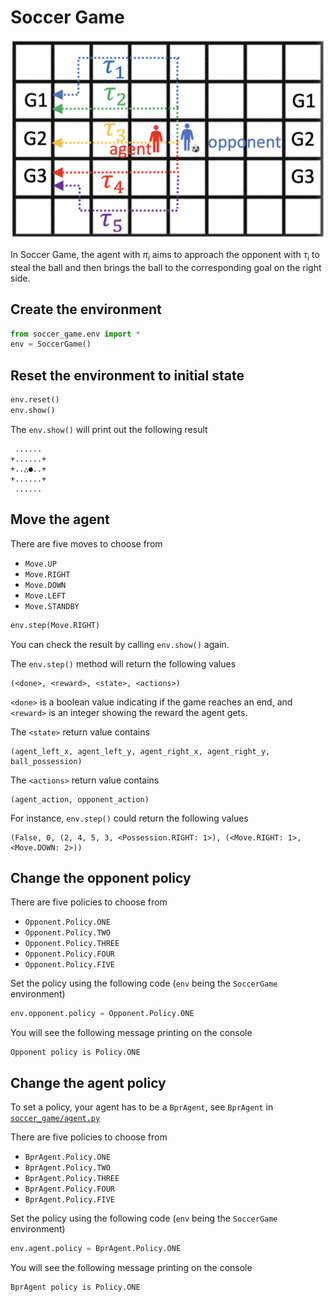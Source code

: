 # Soccer Game

![Soccer Game](../img/soccer_game.png)

In Soccer Game, the agent with $\pi_i$ aims to approach the opponent with $\tau_i$ to steal the ball and then brings the ball to the corresponding goal on the right side.

## Create the environment

```python
from soccer_game.env import *
env = SoccerGame()
```

## Reset the environment to initial state

```python
env.reset()
env.show()
```

The `env.show()` will print out the following result

```
 ......
+......+
+..△●..+
+......+
 ......
```

## Move the agent

There are five moves to choose from

- `Move.UP`
- `Move.RIGHT`
- `Move.DOWN`
- `Move.LEFT`
- `Move.STANDBY`

```python
env.step(Move.RIGHT)
```

You can check the result by calling `env.show()` again.

The `env.step()` method will return the following values

```
(<done>, <reward>, <state>, <actions>)
```

`<done>` is a boolean value indicating if the game reaches an end, and `<reward>` is an integer showing the reward the agent gets.

The `<state>` return value contains

```
(agent_left_x, agent_left_y, agent_right_x, agent_right_y, ball_possession)
```

The `<actions>` return value contains

```
(agent_action, opponent_action)
```

For instance, `env.step()` could return the following values

```
(False, 0, (2, 4, 5, 3, <Possession.RIGHT: 1>), (<Move.RIGHT: 1>, <Move.DOWN: 2>))
```

## Change the opponent policy

There are five policies to choose from

- `Opponent.Policy.ONE`
- `Opponent.Policy.TWO`
- `Opponent.Policy.THREE`
- `Opponent.Policy.FOUR`
- `Opponent.Policy.FIVE`

Set the policy using the following code (`env` being the `SoccerGame` environment)

```python
env.opponent.policy = Opponent.Policy.ONE
```

You will see the following message printing on the console

```
Opponent policy is Policy.ONE
```

## Change the agent policy

To set a policy, your agent has to be a `BprAgent`, see `BprAgent` in [`soccer_game/agent.py`](https://github.com/jerry871002/bayesian-strategy-inference/blob/master/src/soccer_game/agent.py)

There are five policies to choose from

- `BprAgent.Policy.ONE`
- `BprAgent.Policy.TWO`
- `BprAgent.Policy.THREE`
- `BprAgent.Policy.FOUR`
- `BprAgent.Policy.FIVE`

Set the policy using the following code (`env` being the `SoccerGame` environment)

```python
env.agent.policy = BprAgent.Policy.ONE
```

You will see the following message printing on the console

```
BprAgent policy is Policy.ONE
```
